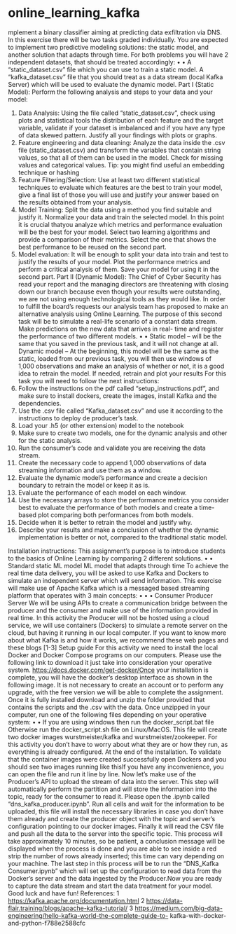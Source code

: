 # online_learning_kafka
mplement a binary classifier aiming at predicting data
exfiltration via DNS. In this exercise there will be two tasks graded individually. You are
expected to implement two predictive modeling solutions: the static model, and another
solution that adapts through time.
For both problems you will have 2 independent datasets, that should be treated accordingly:
•
•
A “static_dataset.csv” file which you can use to train a static model.
A “kafka_dataset.csv” file that you should treat as a data stream (local Kafka
Server) which will be used to evaluate the dynamic model.
Part I (Static Model):
Perform the following analysis and steps to your
data and your model:
1. Data Analysis: Using the file called “static_dataset.csv”, check using plots and
statistical tools the distribution of each feature and the target variable, validate if
your dataset is imbalanced and if you have any type of data skewed pattern.
Justify all your findings with plots or graphs.
2. Feature engineering and data cleaning: Analyze the data inside the .csv file
(static_dataset.csv) and transform the variables that contain string values, so that
all of them can be used in the model. Check for missing values and categorical
values. Tip: you might find useful an embedding technique or hashing
3. Feature Filtering/Selection: Use at least two different statistical techniques to
evaluate which features are the best to train your model, give a final list of those
you will use and justify your answer based on the results obtained from your
analysis.
4. Model Training: Split the data using a method you find suitable and justify it.
Normalize your data and train the selected model. In this point it is crucial thatyou analyze which metrics and performance evaluation will be the best for your
model. Select two learning algorithms and provide a comparison of their metrics.
Select the one that shows the best performance to be reused on the second part.
5. Model evaluation: It will be enough to split your data into train and test to
justify the results of your model. Plot the performance metrics and perform a
critical analysis of them. Save your model for using it in the second part.
Part II (Dynamic Model):
The Chief of Cyber Security has read your report and the managing directors are
threatening with closing down our branch because even though your results were
outstanding, we are not using enough technological tools as they would like. In order to
fulfill the board’s requests our analysis team has proposed to make an alternative analysis
using Online Learning. The purpose of this second task will be to simulate a real-life
scenario of a constant data stream. Make predictions on the new data that arrives in real-
time and register the performance of two different models.
•
•
Static model – will be the same that you saved in the previous task, and it will not
change at all.
Dynamic model – At the beginning, this model will be the same as the static, loaded
from our previous task, you will then use windows of 1,000 observations and make
an analysis of whether or not, it is a good idea to retrain the model. If needed,
retrain and plot your results
For this task you will need to follow the next instructions:
1. Follow the instructions on the pdf called “setup_instructions.pdf”, and make sure to
install dockers, create the images, install Kafka and the dependencies.
2. Use the .csv file called “Kafka_dataset.csv” and use it according to the instructions
to deploy de producer’s task.
3. Load your .h5 (or other extension) model to the notebook
4. Make sure to create two models, one for the dynamic analysis and other for the
static analysis.
5. Run the consumer’s code and validate you are receiving the data stream.
6. Create the necessary code to append 1,000 observations of data streaming
information and use them as a window.
7. Evaluate the dynamic model’s performance and create a decision boundary to
retrain the model or keep it as is.
8. Evaluate the performance of each model on each window.
9. Use the necessary arrays to store the performance metrics you consider best to
evaluate the performance of both models and create a time-based plot comparing
both performances from both models.
10. Decide when it is better to retrain the model and justify why.
11. Describe your results and make a conclusion of whether the dynamic
implementation is better or not, compared to the traditional static model.

Installation instructions:
This assignment’s purpose is to introduce students to the basics of Online Learning by
comparing 2 different solutions.
•
•
Standard static ML model
ML model that adapts through time
To achieve the real time data delivery, you will be asked to use Kafka and Dockers to
simulate an independent server which will send information.
This exercise will make use of Apache Kafka which is a messaged based streaming
platform that operates with 3 main concepts:
•
•
•
Consumer
Producer
Server
We will be using APIs to create a communication bridge between the producer and the
consumer and make use of the information provided in real time. In this activity the
Producer will not be hosted using a cloud service, we will use containers (Dockers) to
simulate a remote server on the cloud, but having it running in our local computer.
If you want to know more about what Kafka is and how it works, we recommend these web
pages and these blogs [1-3]
Setup guide
For this activity we need to install the local Docker and Docker Compose programs on our
computers.
Please use the following link to download it just take into consideration your operative
system. https://docs.docker.com/get-docker/Once your installation is complete, you will have the docker’s desktop interface as shown
in the following image. It is not necessary to create an account or to perform any upgrade,
with the free version we will be able to complete the assignment.
Once it is fully installed download and unzip the folder provided that contains the scripts
and the .csv with the data.
Once unzipped in your computer, run one of the following files depending on your
operative system:
•
•
If you are using windows then run the docker_script.bat file
Otherwise run the docker_script.sh file on Linux/MacOS.
This file will create two docker images wurstmeister/kafka and wurstmeister/zookeeper.
For this activity you don’t have to worry about what they are or how they run, as everything
is already configured. At the end of the installation.
To validate that the container images were created successfully open Dockers and you
should see two images running like thisIf you have any inconvenience, you can open the file and run it line by line.
Now let’s make use of the Producer’s API to upload the stream of data into the server. This
step will automatically perform the partition and will store the information into the topic,
ready for the consumer to read it. Please open the .ipynb called
“dns_kafka_producer.ipynb”. Run all cells and wait for the information to be uploaded,
this file will install the necessary libraries in case you don’t have them already and create
the producer object with the topic and server’s configuration pointing to our docker images.
Finally it will read the CSV file and push all the data to the server into the specific topic.
This process will take approximately 10 minutes, so be patient, a conclusion message will
be displayed when the process is done and you are able to see inside a red strip the number
of rows already inserted; this time can vary depending on your machine. The last step in
this process will be to run the “DNS_Kafka Consumer.ipynb” which will set up the
configuration to read data from the Docker’s server and the data ingested by the Producer.Now you are ready to capture the data stream and start the data treatment for your model.
Good luck and have fun!
References:
1 https://kafka.apache.org/documentation.html
2 https://data-flair.training/blogs/apache-kafka-tutorial/
3 https://medium.com/big-data-engineering/hello-kafka-world-the-complete-guide-to-
kafka-with-docker-and-python-f788e2588cfc
